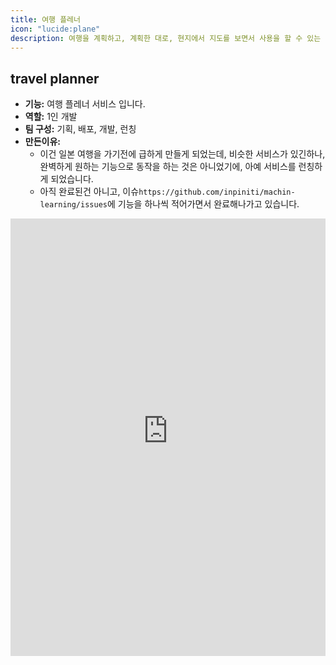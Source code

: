 ```yaml
---
title: 여행 플레너
icon: "lucide:plane"
description: 여행을 계획하고, 계획한 대로, 현지에서 지도를 보면서 사용을 할 수 있는 서비스 입니다.
---
```


## travel planner

- **기능:** 여행 플레너 서비스 입니다.
- **역할:** 1인 개발
- **팀 구성:** 기획, 배포, 개발, 런칭
- **만든이유:**
  - 이건 일본 여행을 가기전에 급하게 만들게 되었는데, 비슷한 서비스가 있긴하나, 완벽하게 원하는 기능으로 동작을 하는 것은 아니었기에, 아예 서비스를 런칭하게 되었습니다.
  - 아직 완료된건 아니고, 이슈`https://github.com/inpiniti/machin-learning/issues`에 기능을 하나씩 적어가면서 완료해나가고 있습니다.

<div class="flex flex-col gap-6">
  <div class="border rounded-lg shadow-md">
    <iframe src="https://travel-map-sable.vercel.app/" height="700" width="100%" class="rounded-lg" scrolling="no" frameborder="0"></iframe>
  </div>
</div>
